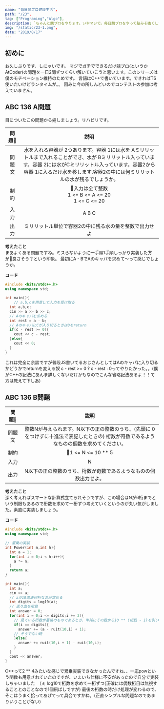 ```yaml
---
name: "毎日競プロ健康生活",
path: "/23",
tag: ["Programing","Algo"],
description: `ちゃんと競プロをやります。いやマジで。毎日競プロをやって脳みそ強くしたい、0日目`,
img: "/static/23-1.png",
date: "2019/8/17"
---
```


## 初めに
お久しぶりです、しにゃいです。
マジでガチでできるだけ競プロ(というかAtCoder)の問題を一日2問ずつくらい解いていこうと思います。このシリーズは僕のモチベーション維持のためです。
言語はC++で書いています。できればTS使いたいけどランタイムが。。
因みに今の所しんどいのでコンテストの参加は考えていません。

## ABC 136 A問題
目についたこの問題から処しましょう。リハビリです。

|問題|説明|
|:---:|:---:|
|問題文|水を入れる容器が 2つあります。容器 1には水を Aミリリットルまで入れることができ、水が Bミリリットル入っています。容器 2には水がCミリリットル入っています。容器2から容器 1に入るだけ水を移します.容器2の中には何ミリリットルの水が残るでしょうか。|
|制約|入力は全て整数<br>1 <= B <= A <= 20<br>1 <= C <= 20|
|入力|A B C|
|出力|ミリリットル単位で容器2の中に残る水の量を整数で出力せよ|

**考えたこと**  
まあよくある問題ですね。ミスらないように一手順1手順しっかり実装した方が良さそう？という印象。
最初にA - BでAのキャパを求めて〜って感じでしょうか。

**コード**  
```C++
#include <bits/stdc++.h>
using namespace std;
 
int main(){
    // a,b,cを用意して入力を受け取る
  int a,b,c;
  cin >> a >> b >> c;
  // Aのキャパを求める   
  int rest = a - b;
  // AのキャパにCが入り切るときは0をreturn   
  if(c - rest >= 0){
    cout << c - rest;
  }else{
    cout << 0;
  }
}
```

これは完全に余談ですが普段JS書いてるおじさんとしてはAのキャパに入り切るかどうかでreturnを変える奴 c - rest >= 0 ? c - rest : 0ってやりたかった。。(僕がC++の記法にあんま詳しくないだけかもなのでこんな省略記法あるよ！！て方は教えて下しあ)

## ABC 136 B問題

|問題|説明|
|:---:|:---:|
|問題文|整数Nが与えられます。N以下の正の整数のうち、(先頭に 0をつけずに十進法で表記したときの) 桁数が奇数であるようなものの個数を求めてください。
|制約|1 <= N <= 10 ** 5|
|入力|N|
|出力|N以下の正の整数のうち、桁数が奇数であるようなものの個数出力せよ。

**考えたこと**  
深く考えればスマートな計算式立てられそうですが、この場合はNが6桁までという制限もあるので桁数を求めて一桁ずつ考えていくというのが丸い気がしました。素直に実装しましょう。

**コード**

```C++
#include <bits/stdc++.h>
using namespace std;
 
// 累乗の実装
int Power(int n,int h){
  int a = 1;
  for(int i = 0;i < h;i++){
    a *= n;
  }
  return a;
}
 
int main(){
  int a;
  cin >> a;
  // aが10進法何桁なのか求める
  int digits = log10(a);
  // 返り血を用意
  int answer = 0;
  for(int i = 0;i <= digits;i += 2){
    // 見ている桁数が最後のものであるとき、単純にその数から10 ** (桁数 - 1)を引いたものを足す
    if(i == digits){
      answer += (a - ruit(10,i) + 1);
    // そうでない時
    }else{
      answer += ruit(10,i + 1) - ruit(10,i);
    }
  }
  cout << answer;
}
```

C++って2 ** 4みたいな感じで累乗実装できなかったんですね、、一応powという関数も用意されていたのですが、いまいち仕様に不安があったので自分で実装しちゃいました　（ぇ
log10で桁数を求めて一桁ずつ(正確には偶数桁目は無視することとのことなので1個飛ばしですが)
最後の桁数の時だけ処理が変わるので、そこはうまく拾ってあげてって具合ですかね。(正直シンプルな問題なのであまりいうことがない)
